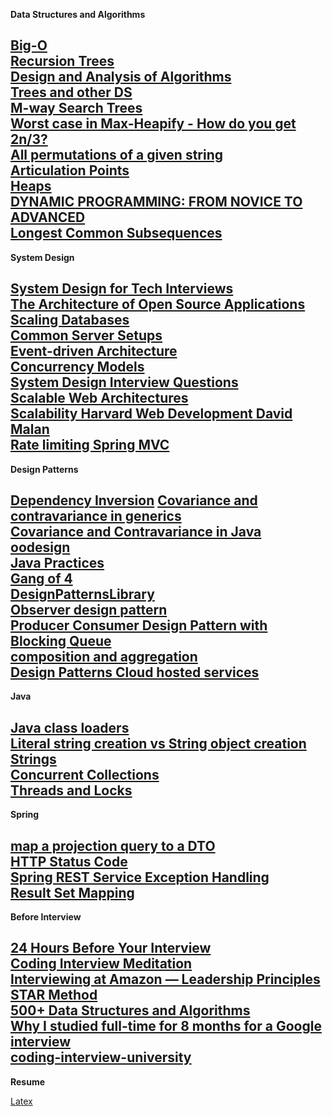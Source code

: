 **Data Structures and Algorithms**

[Big-O](https://www.bigocheatsheet.com/)  
[Recursion Trees](http://www.cs.cornell.edu/courses/cs3110/2012sp/lectures/lec20-master/lec20.html)  
[Design and Analysis of Algorithms](http://openclassroom.stanford.edu/MainFolder/CoursePage.php?course=IntroToAlgorithms)  
[Trees and other DS](http://pages.cs.wisc.edu/~paton/readings/liblitVersion/)  
[M-way Search Trees](http://webdocs.cs.ualberta.ca/~holte/T26/m-way-trees.html)  
[Worst case in Max-Heapify - How do you get 2n/3?](https://stackoverflow.com/questions/9099110/worst-case-in-max-heapify-how-do-you-get-2n-3)  
[All permutations of a given string](https://www.geeksforgeeks.org/write-a-c-program-to-print-all-permutations-of-a-given-string/)  
[Articulation Points](https://www.geeksforgeeks.org/articulation-points-or-cut-vertices-in-a-graph/)  
[Heaps](http://www.cs.toronto.edu/~krueger/cscB63h/w07/lectures/tut02.txt)  
[DYNAMIC PROGRAMMING: FROM NOVICE TO ADVANCED](https://www.topcoder.com/thrive/articles/Dynamic%20Programming:%20From%20Novice%20to%20Advanced)  
[Longest Common Subsequences](https://www.ics.uci.edu/~eppstein/161/960229.html)
---
**System Design**

[System Design for Tech Interviews](https://www.hiredintech.com/courses/system-design)  
[The Architecture of Open Source Applications](http://aosabook.org/en/index.html)  
[Scaling Databases](https://www.youtube.com/watch?v=dkhOZOmV7Fo)  
[Common Server Setups](https://www.digitalocean.com/community/tutorials/5-common-server-setups-for-your-web-application)  
[Event-driven Architecture](http://tutorials.jenkov.com/software-architecture/event-driven-architecture.html)  
[Concurrency Models](http://tutorials.jenkov.com/java-concurrency/concurrency-models.html)  
[System Design Interview Questions](http://blog.gainlo.co/index.php/category/system-design-interview-questions/)  
[Scalable Web Architectures](https://www.slideshare.net/iamcal/scalable-web-architectures-common-patterns-and-approaches-web-20-expo-nyc-presentation)  
[Scalability Harvard Web Development David Malan](https://www.youtube.com/watch?v=-W9F__D3oY4&list=PL_ODyL-jNdIAbwqJ-_hcrpgqsbeF1dLgt)  
[Rate limiting Spring MVC](https://golb.hplar.ch/2019/08/rate-limit-bucket4j.html)
---
**Design Patterns**

[Dependency Inversion](https://martinfowler.com/articles/dipInTheWild.html#YouMeanDependencyInversionRight)
[Covariance and contravariance in generics](https://docs.microsoft.com/en-us/dotnet/standard/generics/covariance-and-contravariance)  
[Covariance and Contravariance in Java](https://medium.com/@yuhuan/covariance-and-contravariance-in-java-6d9bfb7f6b8e)  
[oodesign](https://www.oodesign.com/)  
[Java Practices](http://www.javapractices.com/home/HomeAction.do)  
[Gang of 4](http://wiki.c2.com/?DesignPatternsBook)  
[DesignPatternsLibrary](https://github.com/nemanjarogic/DesignPatternsLibrary)  
[Observer design pattern ](https://javarevisited.blogspot.com/2011/12/observer-design-pattern-java-example.html#axzz6z4IXqbJj)  
[Producer Consumer Design Pattern with Blocking Queue ](https://javarevisited.blogspot.com/2012/02/producer-consumer-design-pattern-with.html#axzz6z4IXqbJj)  
[composition and aggregation](https://javarevisited.blogspot.com/2014/02/ifference-between-association-vs-composition-vs-aggregation.html#axzz6z4IXqbJj)  
[Design Patterns Cloud hosted services](https://docs.microsoft.com/en-us/previous-versions/msp-n-p/dn600223%28v=pandp.10%29)
---
**Java**

[Java class loaders](https://www.infoworld.com/article/2077260/learn-java-the-basics-of-java-class-loaders.html)  
[Literal string creation vs String object creation](https://stackoverflow.com/questions/8316687/literal-string-creation-vs-string-object-creation)  
[Strings](https://javaranch.com/journal/200409/ScjpTipLine-StringsLiterally.html)  
[Concurrent Collections](https://www.logicbig.com/tutorials/core-java-tutorial/java-collections/concurrent-collection-cheatsheet.html)  
[Threads and Locks](https://docs.oracle.com/javase/specs/jls/se8/html/jls-17.html)
---
**Spring**

[map a projection query to a DTO](https://vladmihalcea.com/the-best-way-to-map-a-projection-query-to-a-dto-with-jpa-and-hibernate/)  
[HTTP Status Code](https://www.codetinkerer.com/2015/12/04/choosing-an-http-status-code.html)  
[Spring REST Service Exception Handling](https://dzone.com/articles/spring-rest-service-exception-handling-1)  
[Result Set Mapping](https://thorben-janssen.com/result-set-mapping-constructor-result-mappings/)
---
**Before Interview**

[ 24 Hours Before Your Interview](https://www.interviewcake.com/24-hours-before-onsite-whiteboard-coding-interview)  
[Coding Interview Meditation](https://www.interviewcake.com/coding-interview-meditation)  
[Interviewing at Amazon — Leadership Principles](https://www.scarletink.com/interviewing-at-amazon-leadership-principles/)  
[STAR Method](https://www.themuse.com/advice/star-interview-method)  
[500+ Data Structures and Algorithms](https://blog.usejournal.com/500-data-structures-and-algorithms-practice-problems-35afe8a1e222)  
[Why I studied full-time for 8 months for a Google interview](https://www.freecodecamp.org/news/why-i-studied-full-time-for-8-months-for-a-google-interview-cc662ce9bb13/)  
[coding-interview-university](https://github.com/jwasham/coding-interview-university#how-to-use-it)
---
**Resume**

[Latex](http://ctan.imsc.res.in/info/lshort/english/lshort.pdf)   












